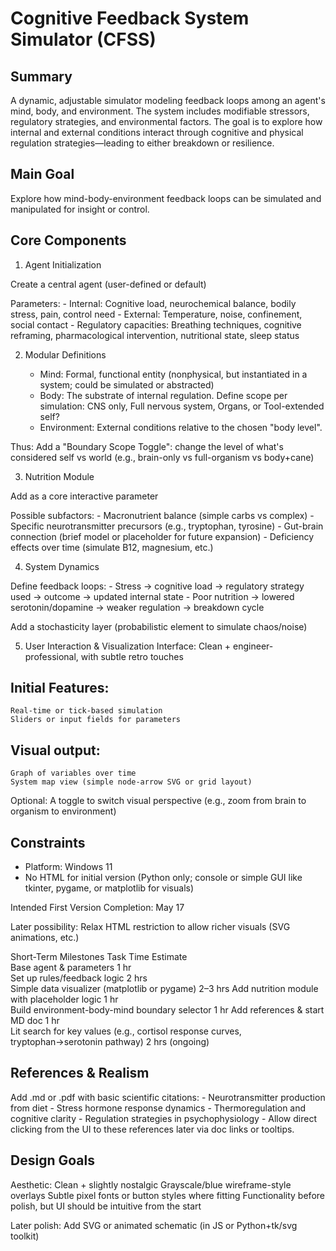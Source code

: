 # Cognitive Feedback System Simulator (CFSS)

## Summary

A dynamic, adjustable simulator modeling feedback loops among an agent's mind, body, and environment. The system includes modifiable stressors, regulatory strategies, and environmental factors. The goal is to explore how internal and external conditions interact through cognitive and physical regulation strategies—leading to either breakdown or resilience.

## Main Goal
Explore how mind-body-environment feedback loops can be simulated and manipulated for insight or control.

## Core Components

1. Agent Initialization

Create a central agent (user-defined or default)

Parameters:
	- Internal: Cognitive load, neurochemical balance, bodily stress, pain, control need
	- External: Temperature, noise, confinement, social contact
	- Regulatory capacities: Breathing techniques, cognitive reframing, pharmacological intervention, nutritional state, sleep status

2. Modular Definitions

	- Mind: Formal, functional entity (nonphysical, but instantiated in a system; could be simulated or abstracted)
	- Body: The substrate of internal regulation. Define scope per simulation: CNS only, Full nervous system, Organs, or Tool-extended self?
	- Environment: External conditions relative to the chosen "body level". 

Thus: Add a "Boundary Scope Toggle": change the level of what's considered self vs world (e.g., brain-only vs full-organism vs body+cane)

3. Nutrition Module

Add as a core interactive parameter

Possible subfactors:
	- Macronutrient balance (simple carbs vs complex)
	- Specific neurotransmitter precursors (e.g., tryptophan, tyrosine)
	- Gut-brain connection (brief model or placeholder for future expansion)
	- Deficiency effects over time (simulate B12, magnesium, etc.)

4. System Dynamics

Define feedback loops:
	- Stress → cognitive load → regulatory strategy used → outcome → updated internal state
	- Poor nutrition → lowered serotonin/dopamine → weaker regulation → breakdown cycle

Add a stochasticity layer (probabilistic element to simulate chaos/noise)

5. User Interaction & Visualization
Interface: Clean + engineer-professional, with subtle retro touches


## Initial Features:
	Real-time or tick-based simulation
	Sliders or input fields for parameters

## Visual output:
	Graph of variables over time
	System map view (simple node-arrow SVG or grid layout)

Optional: A toggle to switch visual perspective (e.g., zoom from brain to organism to environment)

## Constraints
- Platform: Windows 11
- No HTML for initial version (Python only; console or simple GUI like tkinter, pygame, or matplotlib for visuals)

Intended First Version Completion: May 17

Later possibility: Relax HTML restriction to allow richer visuals (SVG animations, etc.)

Short-Term Milestones
Task	Time Estimate	
Base agent & parameters	1 hr	
Set up rules/feedback logic	2 hrs	
Simple data visualizer (matplotlib or pygame)	2–3 hrs	
Add nutrition module with placeholder logic	1 hr	
Build environment-body-mind boundary selector	1 hr
Add references & start MD doc	1 hr	
Lit search for key values (e.g., cortisol response curves, tryptophan→serotonin pathway)	2 hrs (ongoing)	

## References & Realism
Add .md or .pdf with basic scientific citations:
	- Neurotransmitter production from diet
	- Stress hormone response dynamics
	- Thermoregulation and cognitive clarity
	- Regulation strategies in psychophysiology
	- Allow direct clicking from the UI to these references later via doc links or tooltips.

## Design Goals
Aesthetic: Clean + slightly nostalgic
	Grayscale/blue wireframe-style overlays
	Subtle pixel fonts or button styles where fitting
	Functionality before polish, but UI should be intuitive from the start

Later polish: Add SVG or animated schematic (in JS or Python+tk/svg toolkit)
